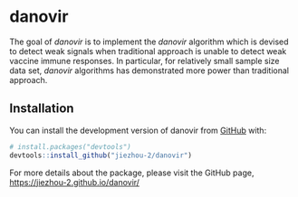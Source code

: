 
# danovir

<!-- badges: start -->
<!-- badges: end -->

The goal of *danovir* is to implement the *danovir* algorithm which is devised to detect weak signals when traditional approach is unable to detect weak vaccine immune responses. In particular, for relatively small sample size data set, *danovir* algorithms has demonstrated more power than traditional approach. 

## Installation

You can install the development version of danovir from [GitHub](https://github.com/) with:

``` r
# install.packages("devtools")
devtools::install_github("jiezhou-2/danovir")
```

For more details about the package, please visit the GitHub page, https://jiezhou-2.github.io/danovir/



